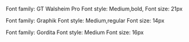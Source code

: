 <!-- header -->
Font family: GT Walsheim Pro
Font style: Medium,bold,
Font size: 21px

<!-- paragraph -->
Font family: Graphik
Font style: Medium,regular
Font size: 14px

Font family: Gordita
Font style: Medium
Font size: 16px